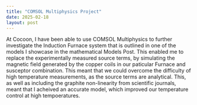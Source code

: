 ```yaml
---
title: "COMSOL Multiphysics Project"
date: 2025-02-18
layout: post
---
```


At Cocoon, I have been able to use COMSOL Multiphysics to further investigate the Induction Furnace system that is outlined in one of the models I showcase in the mathematical Models Post.
This enabled me to replace the experimentally measured source terms, by simulating the magnetic field generated by the copper coils in our paticular Furnace and susceptor combination.
This meant that we could overcome the difficulty of high temperature measurements, as the source terms are analytical. 
This, as well as including the graphite non-linearity from scientific journals, meant that I acheived an accurate model, which improved our temperature control at high tempoeratures.

